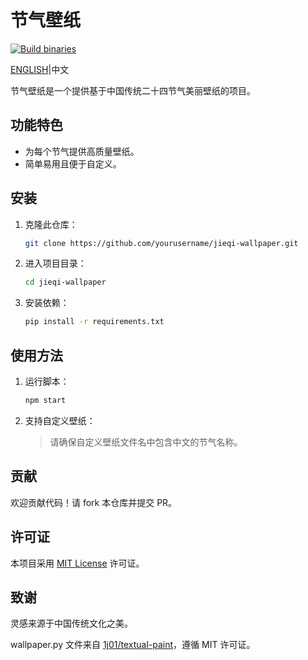# 节气壁纸

[![Build binaries](https://github.com/steven-cmy/jieqi-wallpaper/actions/workflows/build.yml/badge.svg)](https://github.com/steven-cmy/jieqi-wallpaper/actions/workflows/build.yml)

[ENGLISH](README.md)|中文

节气壁纸是一个提供基于中国传统二十四节气美丽壁纸的项目。

## 功能特色

- 为每个节气提供高质量壁纸。
- 简单易用且便于自定义。

## 安装

1. 克隆此仓库：

    ```bash
    git clone https://github.com/yourusername/jieqi-wallpaper.git
    ```

2. 进入项目目录：

    ```bash
    cd jieqi-wallpaper
    ```

3. 安装依赖：

    ```bash
    pip install -r requirements.txt
    ```

## 使用方法

1. 运行脚本：

    ```bash
    npm start
    ```

2. 支持自定义壁纸：

    >请确保自定义壁纸文件名中包含中文的节气名称。

## 贡献

欢迎贡献代码！请 fork 本仓库并提交 PR。

## 许可证

本项目采用 [MIT License](LICENSE) 许可证。

## 致谢

灵感来源于中国传统文化之美。

wallpaper.py 文件来自 [1j01/textual-paint](https://github.com/1j01/textual-paint/blob/main/src/textual_paint/wallpaper.py)，遵循 MIT 许可证。
